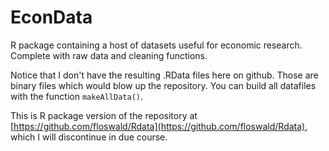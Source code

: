 EconData
========

R package containing a host of datasets useful for economic research. Complete with raw data and cleaning functions. 

Notice that I don't have the resulting .RData files here on github. 
Those are binary files which would blow up the repository. You can 
build all datafiles with the function `makeAllData()`.

This is R package version of the repository at 
[https://github.com/floswald/Rdata](https://github.com/floswald/Rdata), which I will discontinue in due course.

